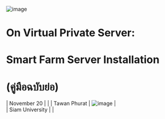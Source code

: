 ![image](https://user-images.githubusercontent.com/37249027/218273460-1c18a18e-b4a5-4b00-b155-feb20d4cb7b7.png)

# On Virtual Private Server: 
# Smart Farm Server Installation 
# (คู่มือฉบับย่อ)
| November 20     |                                                                                                                 |
| Tawan Phurat    | ![image](https://user-images.githubusercontent.com/37249027/218273504-f589e290-0608-45a8-902a-a9ecec704975.png) |     
| Siam University |                                                                                                                 |
